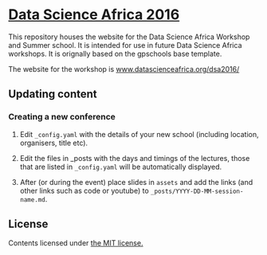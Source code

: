 # [Data Science Africa 2016](www.datascienceafrica.org)
This repository houses the website for the Data Science Africa Workshop and Summer school. It is intended for use in future Data Science Africa workshops. It is orignally based on the gpschools base template.

The website for the workshop is www.datascienceafrica.org/dsa2016/ 

## Updating content

### Creating a new conference

1. Edit `_config.yaml` with the details of your new school (including location, organisers, title etc).

2. Edit the files in _posts with the days and timings of the lectures, those that are listed in `_config.yaml` will be automatically displayed.

3. After (or during the event) place slides in `assets` and add the links (and other links such as code or youtube) to `_posts/YYYY-DD-MM-session-name.md`.

## License
Contents licensed under [the MIT license.](http://choosealicense.com/licenses/mit)
